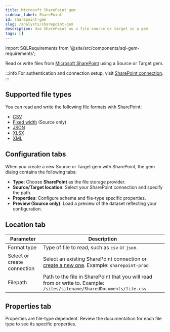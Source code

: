 ```yaml
---
title: Microsoft SharePoint gem
sidebar_label: SharePoint
id: sharepoint-gem
slug: /analysts/sharepoint-gem
description: Use SharePoint as a file source or target in a gem
tags: []
---
```


import SQLRequirements from '@site/src/components/sql-gem-requirements';

<SQLRequirements
  execution_engine="Prophecy Automate"
  sql_package_name=""
  sql_package_version=""
/>

Read or write files from [Microsoft SharePoint](/administration/fabrics/prophecy-fabrics/connections/sharepoint) using a Source or Target gem.

:::info
For authentication and connection setup, visit [SharePoint connection](/administration/fabrics/prophecy-fabrics/connections/sharepoint).
:::

## Supported file types

You can read and write the following file formats with SharePoint:

- [CSV](/analysts/csv)
- [Fixed width](/analysts/fixed-width) (Source only)
- [JSON](/analysts/json)
- [XLSX](/analysts/xlsx)
- [XML](/analysts/xml)

## Configuration tabs

When you create a new Source or Target gem with SharePoint, the gem dialog contains the following tabs:

- **Type**: Choose **SharePoint** as the file storage provider.
- **Source/Target location**: Select your SharePoint connection and specify the path.
- **Properties**: Configure schema and file-type specific properties.
- **Preview (Source only)**: Load a preview of the dataset reflecting your configuration.

## Location tab

| Parameter                   | Description                                                                                                                                                 |
| --------------------------- | ----------------------------------------------------------------------------------------------------------------------------------------------------------- |
| Format type                 | Type of file to read, such as `csv` or `json`.                                                                                                              |
| Select or create connection | Select an existing SharePoint connection or [create a new one](/administration/fabrics/prophecy-fabrics/connections/sharepoint). Example: `sharepoint-prod` |
| Filepath                    | Path to the file in SharePoint that you will read from or write to. Example: `/sites/sitename/SharedDocuments/file.csv`                                     |

## Properties tab

Properties are file-type dependent. Review the documentation for each file type to see its specific properties.
